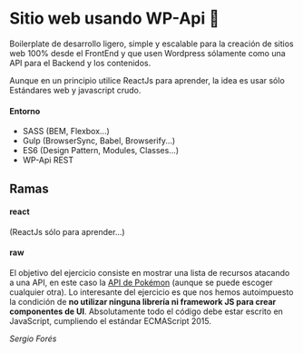 # Sitio web usando WP-Api :sunrise_over_mountains:

Boilerplate de desarrollo ligero, simple y escalable para la creación de sitios web 100% desde el FrontEnd y que usen Wordpress sólamente como una API para el Backend y los contenidos.

Aunque en un principio utilice ReactJs para aprender, la idea es usar sólo Estándares web y javascript crudo.

#### Entorno

- SASS (BEM, Flexbox...)
- Gulp (BrowserSync, Babel, Browserify...)
- ES6 (Design Pattern, Modules, Classes...)
- WP-Api REST

## Ramas

#### react
(ReactJs sólo para aprender...)

#### raw
El objetivo del ejercicio consiste en mostrar una lista de recursos atacando a una API, en este caso la [API de Pokémon](http://pokeapi.co/) (aunque se puede escoger cualquier otra). Lo interesante del ejercicio es que nos hemos autoimpuesto la condición de **no utilizar ninguna librería ni framework JS para crear componentes de UI**. Absolutamente todo el código debe estar escrito en JavaScript, cumpliendo el estándar ECMAScript 2015.

*Sergio Forés*
